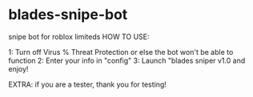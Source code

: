 # blades-snipe-bot
snipe bot for roblox limiteds
HOW TO USE:

1: Turn off Virus % Threat Protection or else the bot won't be able to function
2: Enter your info in "config"
3: Launch "blades sniper v1.0 and enjoy!

EXTRA: if you are a tester, thank you for testing!
